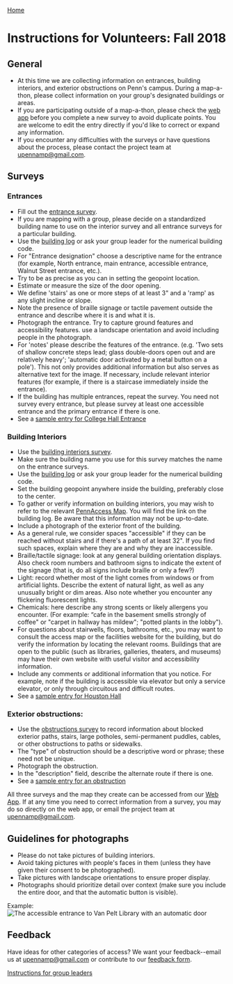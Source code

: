 [Home](http://AccessibilityMapping.github.io/AMP)

# Instructions for Volunteers: Fall 2018

## General
- At this time we are collecting information on entrances, building interiors, and exterior obstructions on Penn's campus. During a map-a-thon, please collect information on your group's designated buildings or areas.
- If you are participating outside of a map-a-thon, please check the [web app](https://upenn.maps.arcgis.com/apps/webappviewer/index.html?id=5f3f039892524742b2988bc662e32ecb) before you complete a new survey to avoid duplicate points. You are welcome to edit the entry directly if you'd like to correct or expand any information.
- If you encounter any difficulties with the surveys or have questions about the process, please contact the project team at upennamp@gmail.com.

## Surveys

### Entrances
- Fill out the [entrance survey](https://survey123.arcgis.com/share/990f52f117ef42709b661784212f8976).
- If you are mapping with a group, please decide on a standardized building name to use on the interior survey and all entrance surveys for a particular building.
- Use the [building log](https://docs.google.com/spreadsheets/d/1aAa76--OkCjWWZBBI-jJrrksBfilDFSyNZQ9dVgOw8I/edit?usp=sharing) or ask your group leader for the numerical building code.
- For "Entrance designation" choose a descriptive name for the entrance (for example, North entrance, main entrance, accessible entrance, Walnut Street entrance, etc.).
- Try to be as precise as you can in setting the geopoint location.
- Estimate or measure the size of the door opening.
- We define 'stairs' as one or more steps of at least 3" and a 'ramp' as any slight incline or slope.
- Note the presence of braille signage or tactile pavement outside the entrance and describe where it is and what it is.
- Photograph the entrance. Try to capture ground features and accessibility features. use a landscape orientation and avoid including people in the photograph.
- For 'notes' please describe the features of the entrance. (e.g. 'Two sets of shallow concrete steps lead; glass double-doors open out and are relatively heavy'; 'automatic door activated by a metal button on a  pole'). This not only provides additional information but also serves as alternative text for the image. If necessary, include relevant interior features (for example, if there is a staircase immediately inside the entrance).
- If the building has multiple entrances, repeat the survey. You need not survey every entrance, but please survey at least one accessible entrance and the primary entrance if there is one.
- See a [sample entry for College Hall Entrance](http://AccessibilityMapping.github.io/AMP/EntranceSample)

### Building Interiors
- Use the [building interiors survey](https://survey123.arcgis.com/share/5df307ba05764cb484fb8b180f53d197).
- Make sure the building name you use for this survey matches the name on the entrance surveys.
- Use the [building log](https://docs.google.com/spreadsheets/d/1aAa76--OkCjWWZBBI-jJrrksBfilDFSyNZQ9dVgOw8I/edit?usp=sharing) or ask your group leader for the numerical building code.
- Set the building geopoint anywhere inside the building, preferably close to the center.
- To gather or verify information on building interiors, you may wish to refer to the relevant [PennAccess Map](https://www.facilities.upenn.edu/maps/pennaccess). You will find the link on the building log. Be aware that this information may not be up-to-date.
- Include a photograph of the exterior front of the building.
- As a general rule, we consider spaces "accessible" if they can be reached without stairs and if there's a path of at least 32". If you find such spaces, explain where they are and why they are inaccessible.
- Braille/tactile signage: look at any general building orientation displays. Also check room numbers and bathroom signs to indicate the extent of the signage (that is, do all signs include braille or only a few?)
- Light: record whether most of the light comes from windows or from artificial lights. Describe the extent of natural light, as well as any unusually bright or dim areas. Also note whether you encounter any flickering fluorescent lights.
- Chemicals: here describe any strong scents or likely allergens you encounter. (For example: “cafe in the basement smells strongly of coffee" or "carpet in hallway has mildew"; "potted plants in the lobby").
- For questions about stairwells, floors, bathrooms, etc., you may want to consult the access map or the facilities website for the building, but do verify the information by locating the relevant rooms. Buildings that are open to the public (such as libraries, galleries, theaters, and museums) may have their own website with useful visitor and accessibility information.
- Include any comments or additional information that you notice. For example, note if the building is accessible via elevator but only a service elevator, or only through circuitous and difficult routes.
- See a [sample entry for Houston Hall](http://AccessibilityMapping.github.io/AMP/BuildingInterSample)

### Exterior obstructions:
- Use the [obstructions survey](https://survey123.arcgis.com/share/d71affce25134624811264959b0a5ab0) to record information about blocked exterior paths, stairs, large potholes, semi-permanent puddles, cables, or other obstructions to paths or sidewalks.
- The "type" of obstruction should be a descriptive word or phrase; these need not be unique.
- Photograph the obstruction.
- In the "description" field, describe the alternate route if there is one.
- See a [sample entry for an obstruction](https://AccessibilityMapping.github.io/AMP/ObstructionSample)

All three surveys and the map they create can be accessed from our [Web App](https://upenn.maps.arcgis.com/apps/webappviewer/index.html?id=5f3f039892524742b2988bc662e32ecb). If at any time you need to correct information from a survey, you may do so directly on the web app, or email the project team at upennamp@gmail.com.

## Guidelines for photographs
- Please do not take pictures of building interiors.
- Avoid taking pictures with people's faces in them (unless they have given their consent to be photographed).
- Take pictures with landscape orientations to ensure proper display.
- Photographs should prioritize detail over context (make sure you include the entire door, and that the automatic button is visible).

Example:
![The accessible entrance to Van Pelt Library with an automatic door](http://AccessibilityMapping.github.io/AMP/Images/VPL.JPG)

## Feedback
Have ideas for other categories of access? We want your feedback--email us at upennamp@gmail.com or contribute to our [feedback form](https://goo.gl/forms/AABf9y0QAgC0fxnM2).

[Instructions for group leaders](http://AccessibilityMapping.github.io/AMP/GroupLeaders)
